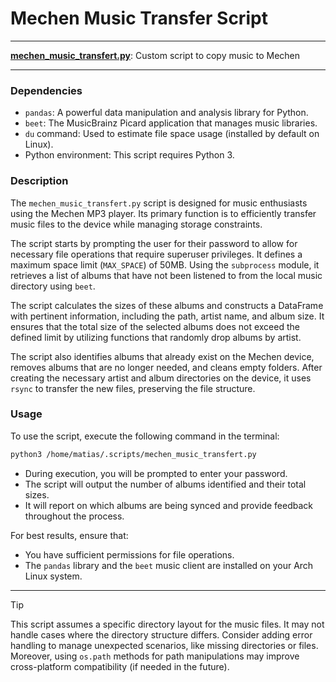 # Mechen Music Transfer Script

---

**[mechen_music_transfert.py](/mechen_music_transfert.py)**: Custom script to copy music to Mechen

---

### Dependencies

- `pandas`: A powerful data manipulation and analysis library for Python.
- `beet`: The MusicBrainz Picard application that manages music libraries.
- `du` command: Used to estimate file space usage (installed by default on Linux).
- Python environment: This script requires Python 3.

### Description

The `mechen_music_transfert.py` script is designed for music enthusiasts using the Mechen MP3 player. Its primary function is to efficiently transfer music files to the device while managing storage constraints. 

The script starts by prompting the user for their password to allow for necessary file operations that require superuser privileges. It defines a maximum space limit (`MAX_SPACE`) of 50MB. Using the `subprocess` module, it retrieves a list of albums that have not been listened to from the local music directory using `beet`.

The script calculates the sizes of these albums and constructs a DataFrame with pertinent information, including the path, artist name, and album size. It ensures that the total size of the selected albums does not exceed the defined limit by utilizing functions that randomly drop albums by artist.

The script also identifies albums that already exist on the Mechen device, removes albums that are no longer needed, and cleans empty folders. After creating the necessary artist and album directories on the device, it uses `rsync` to transfer the new files, preserving the file structure.

### Usage

To use the script, execute the following command in the terminal:

```bash
python3 /home/matias/.scripts/mechen_music_transfert.py
```

- During execution, you will be prompted to enter your password.
- The script will output the number of albums identified and their total sizes.
- It will report on which albums are being synced and provide feedback throughout the process.

For best results, ensure that:
- You have sufficient permissions for file operations.
- The `pandas` library and the `beet` music client are installed on your Arch Linux system.

---

> [!TIP] 
> This script assumes a specific directory layout for the music files. It may not handle cases where the directory structure differs. Consider adding error handling to manage unexpected scenarios, like missing directories or files. Moreover, using `os.path` methods for path manipulations may improve cross-platform compatibility (if needed in the future).
